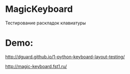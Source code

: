 MagicKeyboard
================================
Тестирование раскладок клавиатуры

# Demo: 
http://dguard.github.io/1-python-keyboard-layout-testing/

http://magic-keyboard.fst1.ru/
